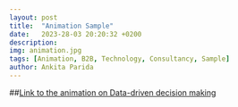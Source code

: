 ```yaml
---
layout: post
title:  "Animation Sample"
date:   2023-28-03 20:20:32 +0200
description: 
img: animation.jpg
tags: [Animation, B2B, Technology, Consultancy, Sample]
author: Ankita Parida
---
```


##[Link to the animation on Data-driven decision making](https://www.canva.com/design/DAFfDq9iR1U/chXv8P1bWiBlU8iuVHDnhg/watch?utm_content=DAFfDq9iR1U&utm_campaign=designshare&utm_medium=link&utm_source=publishsharelink)